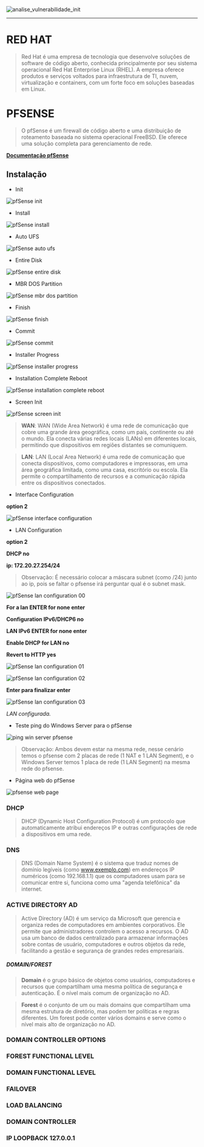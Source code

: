 
![analise_vulnerabilidade_init](./assets/images/analise_vulnerabilidade_init_00.webp)

---

# RED HAT

> Red Hat é uma empresa de tecnologia que desenvolve soluções de software de código aberto, conhecida principalmente por seu sistema operacional Red Hat Enterprise Linux (RHEL). A empresa oferece produtos e serviços voltados para infraestrutura de TI, nuvem, virtualização e containers, com um forte foco em soluções baseadas em Linux.

# PFSENSE

> O pfSense é um firewall de código aberto e uma distribuição de roteamento baseada no sistema operacional FreeBSD. Ele oferece uma solução completa para gerenciamento de rede.

[__Documentação pfSense__](https://docs.netgate.com/pfsense/en/latest)

## Instalação

- Init

![pfSense init](./assets/images/pfsense_00.png)

- Install

![pfSense install](./assets/images/pfsense_01.png)

- Auto UFS

![pfSense auto ufs](./assets/images/pfsense_02.png)

- Entire Disk

![pfSense entire disk](./assets/images/pfsense_03.png)

- MBR DOS Partition

![pfSense mbr dos partition](./assets/images/pfsense_04.png)

- Finish

![pfSense finish](./assets/images/pfsense_05.png)

- Commit

![pfSense commit](./assets/images/pfsense_06.png)

- Installer Progress

![pfSense installer progress](./assets/images/pfsense_07.png)

- Installation Complete Reboot

![pfSense installation complete reboot](./assets/images/pfsense_08.png)

- Screen Init

![pfSense screen init](./assets/images/pfsense_09.png)

> __WAN__: WAN (Wide Area Network) é uma rede de comunicação que cobre uma grande área geográfica, como um país, continente ou até o mundo. Ela conecta várias redes locais (LANs) em diferentes locais, permitindo que dispositivos em regiões distantes se comuniquem.

> __LAN__: LAN (Local Area Network) é uma rede de comunicação que conecta dispositivos, como computadores e impressoras, em uma área geográfica limitada, como uma casa, escritório ou escola. Ela permite o compartilhamento de recursos e a comunicação rápida entre os dispositivos conectados.

- Interface Configuration

__option 2__

![pfSense interface configuration](./assets/images/pfsense_10.png)

- LAN Configuration

__option 2__

__DHCP no__

__ip: 172.20.27.254/24__

> Observação: É necessário colocar a máscara subnet (como /24) junto ao ip, pois se faltar o pfsense irá perguntar qual é o subnet mask.

![pfSense lan configuration 00](./assets/images/pfsense_11.png)

__For a lan ENTER for none enter__

__Configuration IPv6/DHCP6 no__

__LAN IPv6 ENTER for none enter__

__Enable DHCP for LAN no__

__Revert to HTTP yes__

![pfSense lan configuration 01](./assets/images/pfsense_12.png)

![pfSense lan configuration 02](./assets/images/pfsense_13.png)

__Enter para finalizar enter__

![pfSense lan configuration 03](./assets/images/pfsense_14.png)

_LAN configurada._

- Teste ping do Windows Server para o pfSense

![ping win server pfsense](./assets/images/pfsense_15.png)

> Observação: Ambos devem estar na mesma rede, nesse cenário temos o pfsense com 2 placas de rede (1 NAT e 1 LAN Segment), e o Windows Server temos 1 placa de rede (1 LAN Segment) na mesma rede do pfsense.

- Página web do pfSense

![pfsense web page](./assets/images/pfsense_16.png)


### DHCP

> DHCP (Dynamic Host Configuration Protocol) é um protocolo que automaticamente atribui endereços IP e outras configurações de rede a dispositivos em uma rede.

### DNS

> DNS (Domain Name System) é o sistema que traduz nomes de domínio legíveis (como www.exemplo.com) em endereços IP numéricos (como 192.168.1.1) que os computadores usam para se comunicar entre si, funciona como uma "agenda telefônica" da internet.

### ACTIVE DIRECTORY AD

> Active Directory (AD) é um serviço da Microsoft que gerencia e organiza redes de computadores em ambientes corporativos. Ele permite que administradores controlem o acesso a recursos. O AD usa um banco de dados centralizado para armazenar informações sobre contas de usuário, computadores e outros objetos da rede, facilitando a gestão e segurança de grandes redes empresariais.

##### DOMAIN/FOREST

> __Domain__ é o grupo básico de objetos como usuários, computadores e recursos que compartilham uma mesma política de segurança e autenticação. É o nível mais comum de organização no AD.

> __Forest__ é o conjunto de um ou mais domains que compartilham uma mesma estrutura de diretório, mas podem ter políticas e regras diferentes. Um forest pode conter vários domains e serve como o nível mais alto de organização no AD.


### DOMAIN CONTROLLER OPTIONS

### FOREST FUNCTIONAL LEVEL

### DOMAIN FUNCTIONAL LEVEL

### FAILOVER

### LOAD BALANCING

### DOMAIN CONTROLLER

### IP LOOPBACK 127.0.0.1


